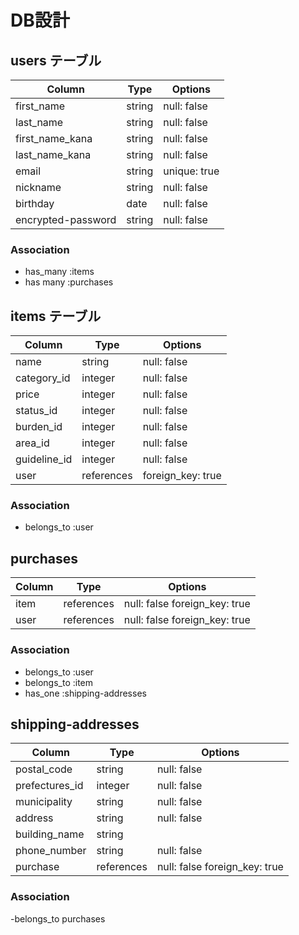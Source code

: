 # DB設計

## users テーブル

| Column          | Type   | Options     |
| --------------- | ------ | ----------- |
| first_name      | string | null: false |
| last_name       | string | null: false |
| first_name_kana | string | null: false |
| last_name_kana  | string | null: false |
| email           | string | unique: true |
| nickname        | string | null: false |
| birthday        | date   | null: false |
| encrypted-password | string | null: false |

### Association

- has_many :items
- has many :purchases

## items テーブル

| Column       | Type    | Options     |
| --------     | ------  | ----------- |
| name    | string  | null: false |
| category_id  | integer | null: false |
| price        | integer | null: false |
| status_id    | integer | null: false |
| burden_id    | integer | null: false |
| area_id      | integer | null: false |
| guideline_id | integer | null: false |
| user         | references | foreign_key: true |

### Association

- belongs_to :user

## purchases

| Column       | Type       | Options     |
| ------------ | ------     | ----------- |
| item         | references | null: false foreign_key: true|
| user         | references | null: false foreign_key: true|

### Association

- belongs_to :user
- belongs_to :item
- has_one :shipping-addresses

## shipping-addresses

| Column          | Type    | Options     |
| --------------- | ------- | ----------- |
| postal_code     | string  | null: false |
| prefectures_id  | integer | null: false |
| municipality    | string  | null: false |
| address         | string  | null: false |
| building_name   | string  |             |
| phone_number    | string  | null: false |
| purchase        | references|null: false foreign_key: true|
### Association

-belongs_to purchases